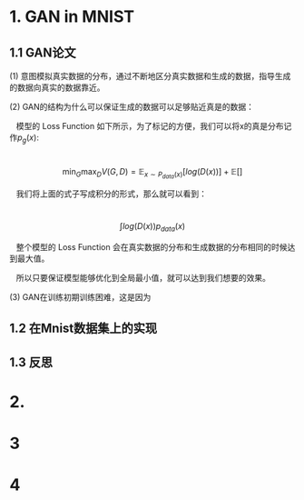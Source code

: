 # 1. GAN in MNIST

## 1.1 GAN论文

(1) 意图模拟真实数据的分布，通过不断地区分真实数据和生成的数据，指导生成的数据向真实的数据靠近。

(2) GAN的结构为什么可以保证生成的数据可以足够贴近真是的数据：
  
    模型的 Loss Function 如下所示，为了标记的方便，我们可以将x的真是分布记作$p_{g}(x)$:
 
    $$ \min_{G}\max_{D}V(G,D)=\mathbb{E}_{x \sim P_{data}(x)} \big[ log \big( D(x) \big) \big] + \mathbb{E} \big[ \big]$$
    
 
    我们将上面的式子写成积分的形式，那么就可以看到：
    
    $$\int log\big(D(x)\big)p_{data}(x) $$
 
    整个模型的 Loss Function 会在真实数据的分布和生成数据的分布相同的时候达到最大值。
    
    所以只要保证模型能够优化到全局最小值，就可以达到我们想要的效果。

(3) GAN在训练初期训练困难，这是因为


## 1.2 在Mnist数据集上的实现

## 1.3 反思

# 2.  

# 3

# 4
